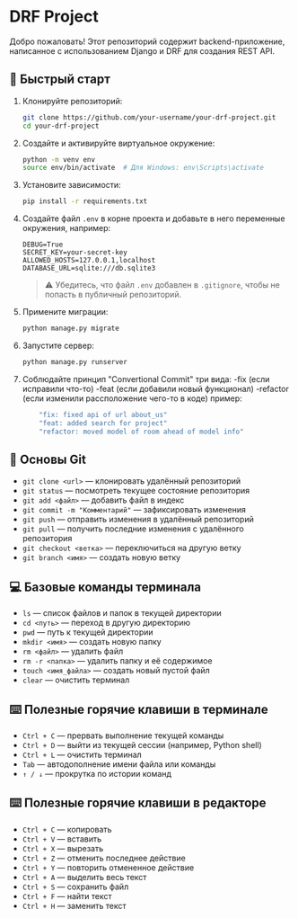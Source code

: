 # DRF Project

Добро пожаловать! Этот репозиторий содержит backend-приложение, написанное с использованием Django и DRF для создания REST API.

## 🚀 Быстрый старт

1. Клонируйте репозиторий:
   ```bash
   git clone https://github.com/your-username/your-drf-project.git
   cd your-drf-project
   ```

2. Создайте и активируйте виртуальное окружение:
   ```bash
   python -m venv env
   source env/bin/activate  # Для Windows: env\Scripts\activate
   ```

3. Установите зависимости:
   ```bash
   pip install -r requirements.txt
   ```

4. Создайте файл `.env` в корне проекта и добавьте в него переменные окружения, например:
   ```
   DEBUG=True
   SECRET_KEY=your-secret-key
   ALLOWED_HOSTS=127.0.0.1,localhost
   DATABASE_URL=sqlite:///db.sqlite3
   ```

   > ⚠️ Убедитесь, что файл `.env` добавлен в `.gitignore`, чтобы не попасть в публичный репозиторий.

5. Примените миграции:
   ```bash
   python manage.py migrate
   ```

6. Запустите сервер:
   ```bash
   python manage.py runserver
   ```

7. Соблюдайте принцип "Convertional Commit" три вида: -fix (eсли исправили что-то) -feat (если добавили новый функционал) -refactor (eсли изменили рассположение чего-то в коде) пример: 
    ```bash
        "fix: fixed api of url about_us"
        "feat: added search for project"
        "refactor: moved model of room ahead of model info"
    ```


## 🌿 Основы Git

- `git clone <url>` — клонировать удалённый репозиторий
- `git status` — посмотреть текущее состояние репозитория
- `git add <файл>` — добавить файл в индекс
- `git commit -m "Комментарий"` — зафиксировать изменения
- `git push` — отправить изменения в удалённый репозиторий
- `git pull` — получить последние изменения с удалённого репозитория
- `git checkout <ветка>` — переключиться на другую ветку
- `git branch <имя>` — создать новую ветку

## 💻 Базовые команды терминала

- `ls` — список файлов и папок в текущей директории
- `cd <путь>` — переход в другую директорию
- `pwd` — путь к текущей директории
- `mkdir <имя>` — создать новую папку
- `rm <файл>` — удалить файл
- `rm -r <папка>` — удалить папку и её содержимое
- `touch <имя_файла>` — создать новый пустой файл
- `clear` — очистить терминал

## ⌨️ Полезные горячие клавиши в терминале

- `Ctrl + C` — прервать выполнение текущей команды
- `Ctrl + D` — выйти из текущей сессии (например, Python shell)
- `Ctrl + L` — очистить терминал
- `Tab` — автодополнение имени файла или команды
- `↑ / ↓` — прокрутка по истории команд

## ⌨️ Полезные горячие клавиши в редакторе

- `Ctrl + C` — копировать
- `Ctrl + V` — вставить
- `Ctrl + X` — вырезать
- `Ctrl + Z` — отменить последнее действие
- `Ctrl + Y` — повторить отмененное действие
- `Ctrl + A` — выделить весь текст
- `Ctrl + S` — сохранить файл
- `Ctrl + F` — найти текст
- `Ctrl + H` — заменить текст